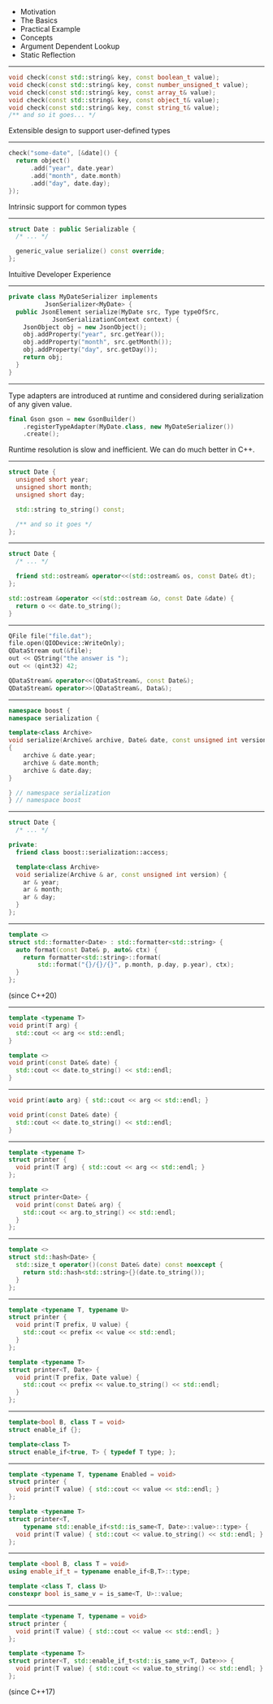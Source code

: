 <Slide title="Agenda">

- Motivation
- <span class="text-yellow-500">The Basics</span>
- Practical Example
- Concepts
- Argument Dependent Lookup
- Static Reflection

</Slide>

---

<Slide chapter="The Basics" title="Function Overloading">

```cpp
void check(const std::string& key, const boolean_t value);
void check(const std::string& key, const number_unsigned_t value);
void check(const std::string& key, const array_t& value);
void check(const std::string& key, const object_t& value);
void check(const std::string& key, const string_t& value);
/** and so it goes... */
```

<div class="text-xs flex w-full items-end justify-end space-x-1">
<heroicons-solid-x class="text-md text-red-500" />
<span>Extensible design to support user-defined types</span>
</div>

</Slide>

---

<Slide chapter="The Basics" title="Callback Functions">

```cpp
check("some-date", [&date]() {
  return object()
      .add("year", date.year)
      .add("month", date.month)
      .add("day", date.day);
});
```

<div class="text-xs flex w-full items-end justify-end space-x-1">
<heroicons-solid-x class="text-md text-red-500" />
<span>Intrinsic support for common types</span>
</div>

</Slide>

---

<Slide chapter="The Basics" title="Polymorphism">

```cpp
struct Date : public Serializable {
  /* ... */

  generic_value serialize() const override;
};
```

<div class="text-xs flex w-full items-end justify-end space-x-1">
<heroicons-solid-x class="text-md text-red-500" />
<span>Intuitive Developer Experience</span>
</div>

</Slide>

---

<Slide chapter="The Basics" title="com.google.gson">

```cpp
private class MyDateSerializer implements
          JsonSerializer<MyDate> {
  public JsonElement serialize(MyDate src, Type typeOfSrc,
            JsonSerializationContext context) {
    JsonObject obj = new JsonObject();
    obj.addProperty("year", src.getYear());
    obj.addProperty("month", src.getMonth());
    obj.addProperty("day", src.getDay());
    return obj;
  }
}
```

</Slide>

---

<Slide chapter="The Basics" title="com.google.gson">

Type adapters are introduced <span class="text-yellow-500">at runtime</span> and
considered during serialization of any given value.

```cpp
final Gson gson = new GsonBuilder()
    .registerTypeAdapter(MyDate.class, new MyDateSerializer())
    .create();
```

Runtime resolution is slow and inefficient. We can do much better in C++.

</Slide>

---

<Slide chapter="The Basics" title="Simple Example">

```cpp
struct Date {
  unsigned short year;
  unsigned short month;
  unsigned short day;

  std::string to_string() const;

  /** and so it goes */
};
```

</Slide>

---

<Slide chapter="The Basics" title="std::ostream">

```cpp
struct Date {
  /* ... */

  friend std::ostream& operator<<(std::ostream& os, const Date& dt);
};
```

```cpp
std::ostream &operator <<(std::ostream &o, const Date &date) {
  return o << date.to_string();
}
```

</Slide>

---

<Slide chapter="The Basics" title="QDataStream">

```cpp
QFile file("file.dat");
file.open(QIODevice::WriteOnly);
QDataStream out(&file);
out << QString("the answer is ");
out << (qint32) 42;
```

```cpp
QDataStream& operator<<(QDataStream&, const Date&);
QDataStream& operator>>(QDataStream&, Data&);
```

</Slide>

---

<Slide chapter="The Basics" title="boost::serialization">

```cpp
namespace boost {
namespace serialization {

template<class Archive>
void serialize(Archive& archive, Date& date, const unsigned int version)
{
    archive & date.year;
    archive & date.month;
    archive & date.day;
}

} // namespace serialization
} // namespace boost
```

</Slide>

---

<Slide chapter="The Basics" title="boost::serialization">

```cpp
struct Date {
  /* ... */

private:
  friend class boost::serialization::access;

  template<class Archive>
  void serialize(Archive & ar, const unsigned int version) {
    ar & year;
    ar & month;
    ar & day;
  }
};
```

</Slide>

---

<Slide chapter="The Basics" title="std::format">

```cpp
template <>
struct std::formatter<Date> : std::formatter<std::string> {
  auto format(const Date& p, auto& ctx) {
    return formatter<std::string>::format(
        std::format("{}/{}/{}", p.month, p.day, p.year), ctx);
  }
};
```

<div class="text-xs flex w-full items-end justify-end space-x-1">
<span>(since C++20)</span>
</div>

</Slide>

---

<Slide chapter="The Basics" title="Function Template Specialization">

```cpp
template <typename T>
void print(T arg) {
  std::cout << arg << std::endl;
}
```

```cpp
template <>
void print(const Date& date) {
  std::cout << date.to_string() << std::endl;
}
```

</Slide>

---

<Slide chapter="The Basics" title="Function Template Specialization">

```cpp
void print(auto arg) { std::cout << arg << std::endl; }
```

```cpp
void print(const Date& date) {
  std::cout << date.to_string() << std::endl;
}
```

</Slide>

---

<Slide chapter="The Basics" title="Class Template Specialization">

```cpp
template <typename T>
struct printer {
  void print(T arg) { std::cout << arg << std::endl; }
};
```

```cpp
template <>
struct printer<Date> {
  void print(const Date& arg) {
    std::cout << arg.to_string() << std::endl;
  }
};
```

</Slide>

---

<Slide chapter="The Basics" title="std::hash">

```cpp
template <>
struct std::hash<Date> {
  std::size_t operator()(const Date& date) const noexcept {
    return std::hash<std::string>{}(date.to_string());
  }
};
```

</Slide>

---

<Slide chapter="The Basics" title="Partial Template Specialization">

```cpp
template <typename T, typename U>
struct printer {
  void print(T prefix, U value) {
    std::cout << prefix << value << std::endl;
  }
};
```

```cpp
template <typename T>
struct printer<T, Date> {
  void print(T prefix, Date value) {
    std::cout << prefix << value.to_string() << std::endl;
  }
};
```

</Slide>

---

<Slide chapter="The Basics" title="std::enable_if">

```cpp
template<bool B, class T = void>
struct enable_if {};

template<class T>
struct enable_if<true, T> { typedef T type; };
```

</Slide>

---

<Slide chapter="The Basics" title="Substitution Failure is not an Error">

```cpp
template <typename T, typename Enabled = void>
struct printer {
  void print(T value) { std::cout << value << std::endl; }
};

template <typename T>
struct printer<T,
    typename std::enable_if<std::is_same<T, Date>::value>::type> {
  void print(T value) { std::cout << value.to_string() << std::endl; }
};
```

</Slide>

---

<Slide chapter="The Basics" title="Helper Types">

```cpp
template <bool B, class T = void>
using enable_if_t = typename enable_if<B,T>::type;
```

```cpp
template <class T, class U>
constexpr bool is_same_v = is_same<T, U>::value;
```

</Slide>

---

<Slide chapter="The Basics" title="Leveraging Helper Types">

```cpp
template <typename T, typename = void>
struct printer {
  void print(T value) { std::cout << value << std::endl; }
};

template <typename T>
struct printer<T, std::enable_if_t<std::is_same_v<T, Date>>> {
  void print(T value) { std::cout << value.to_string() << std::endl; }
};
```

<div class="text-xs flex w-full items-end justify-end space-x-1">
<span>(since C++17)</span>
</div>

</Slide>
